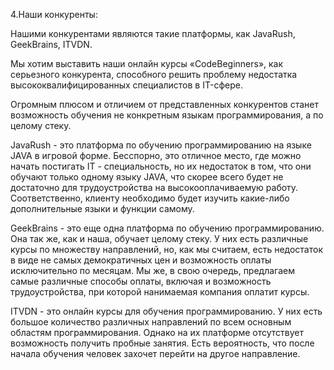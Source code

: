 4.Наши конкуренты:

Нашими конкурентами являются такие платформы, как JavaRush, GeekBrains, ITVDN.

Мы хотим выставить наши онлайн курсы «CodeBeginners», как серьезного конкурента, способного решить проблему недостатка высококвалифицированных специалистов в IT-сфере.

Огромным плюсом и отличием от представленных конкурентов станет возможность обучения не конкретным языкам программирования, а по целому стеку.

JavaRush - это платформа по обучению программированию на языке JAVA в игровой форме. Бесспорно, это отличное место, где можно начать постигать IT - специальность, но их недостаток в том, что они обучают только одному языку JAVA, что скорее всего будет не достаточно для трудоустройства на высокооплачиваемую работу. Соответственно, клиенту необходимо будет изучить какие-либо дополнительные языки и функции самому.

GeekBrains - это еще одна платформа по обучению программированию. Она так же, как и наша, обучает целому стеку. У них есть различные курсы по множеству направлений, но, как мы считаем, есть недостаток в виде не самых демократичных цен и возможность оплаты исключительно по месяцам. Мы же, в свою очередь, предлагаем самые различные способы оплаты, включая и возможность трудоустройства, при которой нанимаемая компания оплатит курсы.

ITVDN - это онлайн курсы для обучения программированию. У них есть большое количество различных направлений по всем основным областям программирования. Однако на их платформе отсутствует возможность получить пробные занятия. Есть вероятность, что после начала обучения человек захочет перейти на другое направление.